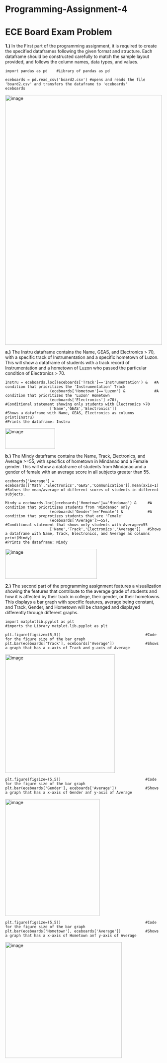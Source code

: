 # Programming-Assignment-4
# ECE Board Exam Problem

**1.)** In the First part of the programming assignment, it is required to create the specified dataframes following the given format and structure. Each dataframe should be constructed carefully to match the sample layout provided, and follows the column names, data types, and values.

    import pandas as pd    #Library of pandas as pd
    
    eceboards = pd.read_csv('board2.csv') #opens and reads the file 'board2.csv' and transfers the dataframe to 'eceboards'
    eceboards

<img width="504" height="800" alt="image" src="https://github.com/user-attachments/assets/024a0736-28b1-45bd-ad21-2988cc8685eb" />

    
**a.)** The Instru dataframe contains the Name, GEAS, and Electronics > 70, with a specific track of Instrumentation and a specific hometown of Luzon. This will show a dataframe of students with a track record of Instrumentation and a hometown of Luzon who passed the particular condition of Electronics > 70.

    Instru = eceboards.loc[(eceboards['Track']=='Instrumentation') &   #A condition that prioritizes the 'Instrumentation' Track 
                        (eceboards['Hometown']=='Luzon') &             #A condition that prioritizes the 'Luzon' Hometown
                        (eceboards['Electronics'] >70),                #Conditional statement showing only students with Electronics >70
                        ['Name','GEAS','Electronics']]                 #Shows a dataframe with Name, GEAS, Electronics as columns
    print(Instru)                                                      #Prints the dataframe: Instru

<img width="160" height="66" alt="image" src="https://github.com/user-attachments/assets/f2b9a90c-e40a-48b6-9261-4c0ab35a6c06" />

    
**b.)** The Mindy dataframe contains the Name, Track, Electronics, and Average >=55, with specifics of hometown in Mindanao and a Female gender. This will show a dataframe of students from Mindanao and a gender of female with an average score in all subjects greater than 55.

    eceboards['Average'] = eceboards[['Math','Electronics','GEAS','Communication']].mean(axis=1) #Solves the mean/average of different scores of students in different subjects.
    
    Mindy = eceboards.loc[(eceboards['Hometown']=='Mindanao') &     #A condition that prioritizes students from 'Mindanao' only
                        (eceboards['Gender']=='Female') &           #A condition that proprotizes students that are 'Female'
                        (eceboards['Average']>=55),                 #Conditional statement that shows only students with Average>=55
                        ['Name','Track','Electronics','Average']]   #Shows a dataframe with Name, Track, Electronics, and Average as columns
    print(Mindy)                                                    #Prints the dataframe: Mindy

<img width="295" height="96" alt="image" src="https://github.com/user-attachments/assets/9481dafa-d2f9-4076-809a-53eb586c1bba" />


**2.)** The second part of the programming assignment features a visualization showing the features that contribute to the average grade of students and how it is affected by their track in college, their gender, or their hometowns. This displays a bar graph with specific features, average being constant, and Track, Gender, and Hometown will be changed and displayed differently through different graphs.

    import matplotlib.pyplot as plt                                #imports the Library matplot.lib.pyplot as plt
    
    plt.figure(figsize=(5,5))                                      #Code for the figure size of the bar graph
    plt.bar(eceboards['Track'], eceboards['Average'])              #Shows a graph that has a x-axis of Track and y-axis of Average

<img width="353" height="379" alt="image" src="https://github.com/user-attachments/assets/2f86247a-f05d-4bff-a79f-c93a1cb23286" />


    plt.figure(figsize=(5,5))                                      #Code for the figure size of the bar graph
    plt.bar(eceboards['Gender'], eceboards['Average'])             #Shows a graph that has a x-axis of Gender anf y-axis of Average

<img width="304" height="374" alt="image" src="https://github.com/user-attachments/assets/93ac5351-71fb-43bd-b9f7-a5debe10618d" />

    
    plt.figure(figsize=(5,5))                                      #Code for the figure size of the bar graph
    plt.bar(eceboards['Hometown'], eceboards['Average'])           #Shows a graph that has a x-axis of Hometown anf y-axis of Average

<img width="375" height="371" alt="image" src="https://github.com/user-attachments/assets/dfa186c5-6ef6-4f58-8341-f73bbac70d46" />

